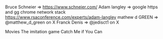 
Bruce Schneier => https://www.schneier.com/
Adam langley => google https and gg chrome network stack https://www.rsaconference.com/experts/adam-langley
mathew d GREEN => @matthew_d_green on X
Franck Denis => @jedisct1 on X

Movies 
The imitation game
Catch Me if You Can

